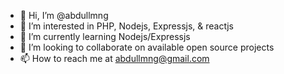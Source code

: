 - 👋 Hi, I’m @abdullmng
- 👀 I’m interested in PHP, Nodejs, Expressjs, & reactjs
- 🌱 I’m currently learning Nodejs/Expressjs
- 💞️ I’m looking to collaborate on available open source projects
- 📫 How to reach me at abdullmng@gmail.com

<!---
abdullmng/abdullmng is a ✨ special ✨ repository because its `README.md` (this file) appears on your GitHub profile.
You can click the Preview link to take a look at your changes.
--->

